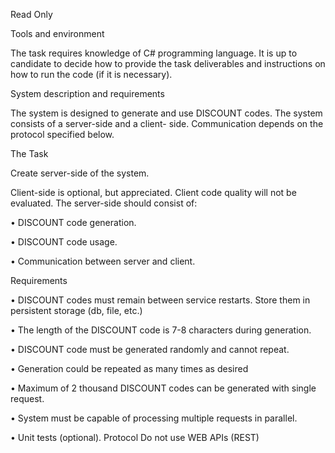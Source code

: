 Read Only

Tools and environment

The task requires knowledge of C# programming language. It is up to candidate to decide how to provide the
task deliverables and instructions on how to run the code (if it is necessary).

System description and requirements

The system is designed to generate and use DISCOUNT codes. The system consists of a server-side and a client-
side. Communication depends on the protocol specified below.

The Task

Create server-side of the system.

Client-side is optional, but appreciated. Client code quality will not be evaluated. The server-side should
consist of:

• DISCOUNT code generation.

• DISCOUNT code usage.

• Communication between server and client.

Requirements

• DISCOUNT codes must remain between service restarts. Store them in persistent storage (db, file, etc.)

• The length of the DISCOUNT code is 7-8 characters during generation.

• DISCOUNT code must be generated randomly and cannot repeat.

• Generation could be repeated as many times as desired

• Maximum of 2 thousand DISCOUNT codes can be generated with single request.

• System must be capable of processing multiple requests in parallel.

• Unit tests (optional).
Protocol
Do not use WEB APIs (REST)
